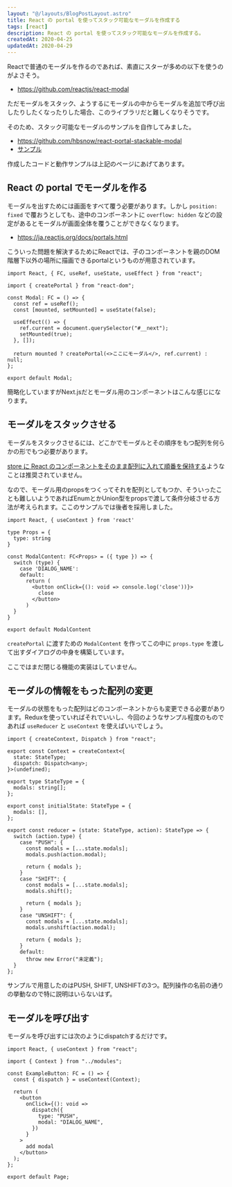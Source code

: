 ```yaml
---
layout: "@/layouts/BlogPostLayout.astro"
title: React の portal を使ってスタック可能なモーダルを作成する
tags: [react]
description: React の portal を使ってスタック可能なモーダルを作成する。
createdAt: 2020-04-25
updatedAt: 2020-04-29
---
```


Reactで普通のモーダルを作るのであれば、素直にスターが多めの以下を使うのがよさそう。

- https://github.com/reactjs/react-modal

ただモーダルをスタック、ようするにモーダルの中からモーダルを追加で呼び出したりしたくなったりした場合、このライブラリだと難しくなりそうです。

そのため、スタック可能なモーダルのサンプルを自作してみました。

- https://github.com/hbsnow/react-portal-stackable-modal
- [サンプル](https://hbsnow-react-portal-stackable-modal.netlify.app/)

作成したコードと動作サンプルは上記のページにあげてあります。

## React の portal でモーダルを作る

モーダルを出すためには画面をすべて覆う必要があります。しかし `position: fixed` で覆おうとしても、途中のコンポーネントに `overflow: hidden` などの設定があるとモーダルが画面全体を覆うことができなくなります。

- https://ja.reactjs.org/docs/portals.html

こういった問題を解決するためにReactでは、子のコンポーネントを親のDOM階層下以外の場所に描画できるportalというものが用意されています。

```tsx
import React, { FC, useRef, useState, useEffect } from "react";

import { createPortal } from "react-dom";

const Modal: FC = () => {
  const ref = useRef();
  const [mounted, setMounted] = useState(false);

  useEffect(() => {
    ref.current = document.querySelector("#__next");
    setMounted(true);
  }, []);

  return mounted ? createPortal(<>ここにモーダル</>, ref.current) : null;
};

export default Modal;
```

簡略化していますがNext.jsだとモーダル用のコンポーネントはこんな感じになります。

## モーダルをスタックさせる

モーダルをスタックさせるには、どこかでモーダルとその順序をもつ配列を何らかの形でもつ必要があります。

[store に React のコンポーネントをそのまま配列に入れて順番を保持する](https://github.com/reduxjs/redux/issues/1248)ようなことは推奨されていません。

なので、モーダル用のpropsをつくってそれを配列としてもつか、そういったことも難しいようであればEnumとかUnion型をpropsで渡して条件分岐させる方法が考えられます。ここのサンプルでは後者を採用しました。

```tsx
import React, { useContext } from 'react'

type Props = {
  type: string
}

const ModalContent: FC<Props> = ({ type }) => {
  switch (type) {
    case 'DIALOG_NAME':
    default:
      return (
        <button onClick={(): void => console.log('close'))}>
          close
        </button>
      )
  }
}

export default ModalContent
```

`createPortal` に渡すための `ModalContent` を作ってこの中に `props.type` を渡して出すダイアログの中身を構築しています。

ここではまだ閉じる機能の実装はしていません。

## モーダルの情報をもった配列の変更

モーダルの状態をもった配列はどのコンポーネントからも変更できる必要があります。Reduxを使っていればそれでいいし、今回のようなサンプル程度のものであれば `useReducer` と `useContext` を使えばいいでしょう。

```tsx
import { createContext, Dispatch } from "react";

export const Context = createContext<{
  state: StateType;
  dispatch: Dispatch<any>;
}>(undefined);

export type StateType = {
  modals: string[];
};

export const initialState: StateType = {
  modals: [],
};

export const reducer = (state: StateType, action): StateType => {
  switch (action.type) {
    case "PUSH": {
      const modals = [...state.modals];
      modals.push(action.modal);

      return { modals };
    }
    case "SHIFT": {
      const modals = [...state.modals];
      modals.shift();

      return { modals };
    }
    case "UNSHIFT": {
      const modals = [...state.modals];
      modals.unshift(action.modal);

      return { modals };
    }
    default:
      throw new Error("未定義");
  }
};
```

サンプルで用意したのはPUSH, SHIFT, UNSHIFTの3つ。配列操作の名前の通りの挙動なので特に説明はいらないはず。

## モーダルを呼び出す

モーダルを呼び出すには次のようにdispatchするだけです。

```tsx
import React, { useContext } from "react";

import { Context } from "../modules";

const ExampleButton: FC = () => {
  const { dispatch } = useContext(Context);

  return (
    <button
      onClick={(): void =>
        dispatch({
          type: "PUSH",
          modal: "DIALOG_NAME",
        })
      }
    >
      add modal
    </button>
  );
};

export default Page;
```
